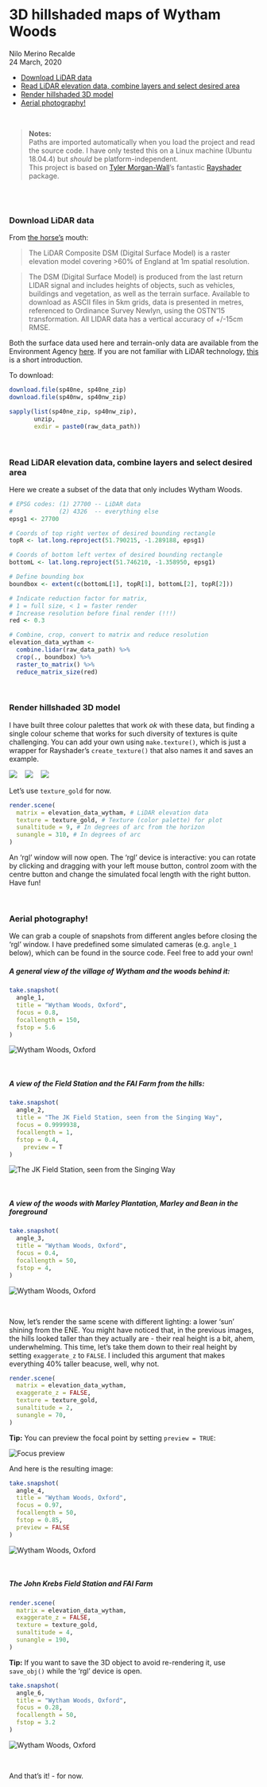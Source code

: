 3D hillshaded maps of Wytham Woods
================
Nilo Merino Recalde<br>
24 March, 2020

  - [Download LiDAR data](#download-lidar-data)
  - [Read LiDAR elevation data, combine layers and select desired
    area](#read-lidar-elevation-data-combine-layers-and-select-desired-area)
  - [Render hillshaded 3D model](#render-hillshaded-3d-model)
  - [Aerial photography\!](#aerial-photography)

<br>

> **Notes:** <br> Paths are imported automatically when you load the
> project and read the source code. I have only tested this on a Linux
> machine (Ubuntu 18.04.4) but *should* be platform-independent. <br>
> This project is based on [Tyler
> Morgan-Wall](https://www.tylermw.com/)’s fantastic
> [Rayshader](https://www.rayshader.com/) package.

<br> <br>

### Download LiDAR data

From [the
horse’s](https://data.gov.uk/dataset/80c522cc-e0bf-4466-8409-57a04c456197/lidar-composite-dsm-2017-1m)
mouth:

> The LiDAR Composite DSM (Digital Surface Model) is a raster elevation
> model covering \>60% of England at 1m spatial resolution.

> The DSM (Digital Surface Model) is produced from the last return LIDAR
> signal and includes heights of objects, such as vehicles, buildings
> and vegetation, as well as the terrain surface. Available to download
> as ASCII files in 5km grids, data is presented in metres, referenced
> to Ordinance Survey Newlyn, using the OSTN’15 transformation. All
> LIDAR data has a vertical accuracy of +/-15cm RMSE.

Both the surface data used here and terrain-only data are available from
the Environment Agency
[here](https://environment.data.gov.uk/DefraDataDownload/?Mode=survey).
If you are not familiar with LiDAR technology,
[this](https://oceanservice.noaa.gov/facts/lidar.html) is a short
introduction.

To download:

``` r
download.file(sp40ne, sp40ne_zip)
download.file(sp40nw, sp40nw_zip)

sapply(list(sp40ne_zip, sp40nw_zip),
       unzip,
       exdir = paste0(raw_data_path))
```

<br>

### Read LiDAR elevation data, combine layers and select desired area

Here we create a subset of the data that only includes Wytham Woods.

``` r
# EPSG codes: (1) 27700 -- LiDAR data
#             (2) 4326  -- everything else
epsg1 <- 27700

# Coords of top right vertex of desired bounding rectangle
topR <- lat.long.reproject(51.790215, -1.289188, epsg1)

# Coords of bottom left vertex of desired bounding rectangle
bottomL <- lat.long.reproject(51.746210, -1.358950, epsg1)

# Define bounding box
boundbox <- extent(c(bottomL[1], topR[1], bottomL[2], topR[2]))

# Indicate reduction factor for matrix, 
# 1 = full size, < 1 = faster render
# Increase resolution before final render (!!!)
red <- 0.3

# Combine, crop, convert to matrix and reduce resolution
elevation_data_wytham <- 
  combine.lidar(raw_data_path) %>% 
  crop(., boundbox) %>%
  raster_to_matrix() %>%
  reduce_matrix_size(red) 
```

<br>

### Render hillshaded 3D model

I have built three colour palettes that work *ok* with these data, but
finding a single colour scheme that works for such diversity of textures
is quite challenging. You can add your own using `make.texture()`, which
is just a wrapper for Rayshader’s `create_texture()` that also names it
and saves an example.

![](../reports/figures/texture_green.jpeg)   
![](../reports/figures/texture_tan.jpeg)   
![](../reports/figures/texture_gold.jpeg)

Let’s use `texture_gold` for now.

``` r
render.scene(
  matrix = elevation_data_wytham, # LiDAR elevation data
  texture = texture_gold, # Texture (color palette) for plot
  sunaltitude = 9, # In degrees of arc from the horizon
  sunangle = 310, # In degrees of arc
) 
```

An ‘rgl’ window will now open. The ‘rgl’ device is interactive: you can
rotate by clicking and dragging with your left mouse button, control
zoom with the centre button and change the simulated focal length with
the right button. Have fun\!

<br>

### Aerial photography\!

We can grab a couple of snapshots from different angles before closing
the ‘rgl’ window. I have predefined some simulated cameras
(e.g. `angle_1` below), which can be found in the source code. Feel
free to add your own\!

##### A general view of the village of Wytham and the woods behind it:

``` r
take.snapshot(
  angle_1,
  title = "Wytham Woods, Oxford",
  focus = 0.8,
  focallength = 150,
  fstop = 5.6
)
```

![Wytham Woods, Oxford](../reports/figures/angle_1.jpeg)

<br>

##### A view of the Field Station and the FAI Farm from the hills:

``` r
take.snapshot(
  angle_2,
  title = "The JK Field Station, seen from the Singing Way",
  focus = 0.9999938,
  focallength = 1,
  fstop = 0.4,
    preview = T
)
```

![The JK Field Station, seen from the Singing
Way](../reports/figures/angle_2.jpeg)

<br>

##### A view of the woods with Marley Plantation, Marley and Bean in the foreground

``` r
take.snapshot(
  angle_3,
  title = "Wytham Woods, Oxford",
  focus = 0.4,
  focallength = 50,
  fstop = 4,
)
```

![Wytham Woods, Oxford](../reports/figures/angle_3.jpeg)

<br>

Now, let’s render the same scene with different lighting: a lower ‘sun’
shining from the ENE. You might have noticed that, in the previous
images, the hills looked taller than they actually are - their real
height is a bit, ahem, underwhelming. This time, let’s take them down to
their real height by setting `exaggerate_z` to `FALSE`. I included this
argument that makes everything 40% taller beacuse, well, why not.

``` r
render.scene(
  matrix = elevation_data_wytham,
  exaggerate_z = FALSE,
  texture = texture_gold,
  sunaltitude = 2,
  sunangle = 70,
) 
```

**Tip:** You can preview the focal point by setting `preview = TRUE`:

![Focus preview](../reports/figures/focus_example.jpeg)

And here is the resulting image:

``` r
take.snapshot(
  angle_4,
  title = "Wytham Woods, Oxford",
  focus = 0.97,
  focallength = 50,
  fstop = 0.85,
  preview = FALSE
)
```

![Wytham Woods, Oxford](../reports/figures/angle_4.jpeg)

<br>

##### The John Krebs Field Station and FAI Farm

``` r
render.scene(
  matrix = elevation_data_wytham,
  exaggerate_z = FALSE,
  texture = texture_gold,
  sunaltitude = 4,
  sunangle = 190,
) 
```

**Tip:** If you want to save the 3D object to avoid re-rendering it, use
`save_obj()` while the ‘rgl’ device is open.

``` r
take.snapshot(
  angle_6,
  title = "Wytham Woods, Oxford",
  focus = 0.28,
  focallength = 50,
  fstop = 3.2
)
```

![Wytham Woods, Oxford](../reports/figures/angle_6.jpeg)

<br>

And that’s it\! - for now.
